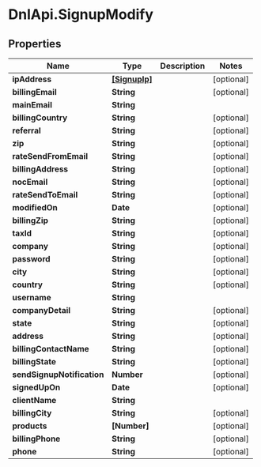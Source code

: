 # DnlApi.SignupModify

## Properties
Name | Type | Description | Notes
------------ | ------------- | ------------- | -------------
**ipAddress** | [**[SignupIp]**](SignupIp.md) |  | [optional] 
**billingEmail** | **String** |  | [optional] 
**mainEmail** | **String** |  | 
**billingCountry** | **String** |  | [optional] 
**referral** | **String** |  | [optional] 
**zip** | **String** |  | [optional] 
**rateSendFromEmail** | **String** |  | [optional] 
**billingAddress** | **String** |  | [optional] 
**nocEmail** | **String** |  | [optional] 
**rateSendToEmail** | **String** |  | [optional] 
**modifiedOn** | **Date** |  | [optional] 
**billingZip** | **String** |  | [optional] 
**taxId** | **String** |  | [optional] 
**company** | **String** |  | [optional] 
**password** | **String** |  | [optional] 
**city** | **String** |  | [optional] 
**country** | **String** |  | [optional] 
**username** | **String** |  | 
**companyDetail** | **String** |  | [optional] 
**state** | **String** |  | [optional] 
**address** | **String** |  | [optional] 
**billingContactName** | **String** |  | [optional] 
**billingState** | **String** |  | [optional] 
**sendSignupNotification** | **Number** |  | [optional] 
**signedUpOn** | **Date** |  | [optional] 
**clientName** | **String** |  | 
**billingCity** | **String** |  | [optional] 
**products** | **[Number]** |  | [optional] 
**billingPhone** | **String** |  | [optional] 
**phone** | **String** |  | [optional] 


